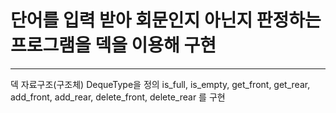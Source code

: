 # 단어를 입력 받아 회문인지 아닌지 판정하는 프로그램을 덱을 이용해 구현
---
덱 자료구조(구조체) DequeType을 정의
is_full, is_empty, get_front, get_rear, add_front, add_rear, delete_front, delete_rear 를 구현

